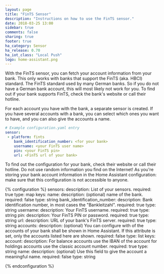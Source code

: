 ```yaml
---
layout: page
title: "FinTS Sensor"
description: "Instructions on how to use the FinTS sensor."
date: 2018-03-25 13:00
sidebar: true
comments: false
sharing: true
footer: true
ha_category: Sensor
ha_release: 0.70
ha_iot_class: "Local Push"
logo: home-assistant.png
---
```


With the FinTS sensor, you can fetch your account information from your bank. This only works with banks that support the FinTS (aka. HBCI) standard. The FinTS standard used by many German banks. So if you do not have a German bank account, this will most likely not work for you. To find out if your bank supports FinTS, check the bank's website or call their hotline.

For each account you have with the bank, a separate sensor is created. If you have several accounts with a bank, you can select which ones you want to have, and you can also give the accounts a name.


```yaml
# Example configuration.yaml entry
sensor:
 - platform: fints
    bank_identification_number: <for your bank>
    username: <your FinTS user name>
    pin: <your FinTS pin>
    url: <FinTS url of your bank>
```


To find out the configuration for your bank, check their website or call their hotline. Do not use random information you find on the Internet! As you're storing your bank account information in the Home Assistant configuration: make sure that this configuration is not accessible to anyone.

{% configuration %}
  sensors:
    description: List of your sensors.
    required: true
    type: map
    keys:
      name:
        description: (optional) name of the bank.
        required: false
        type: string
      bank_identification_number: 
        description: Bank identification number, in most cases the "Bankleitzahl".
        required: true
        type: string
      username: 
        description: Your FinTS username.
        required: true
        type: string
      pin:
        description: Your FinTS PIN or password.
        required: true
        type: string
      url: 
        description: URL of your bank's FinTS server.
        required: true
        type: string
      accounts:
        description: (optional) You can configure with of the accounts of your bank shall be shown in Home Assistant. If this attribute is set, only the accounts listed here are shown. 
        required: false
        type: list
        keys: 
          account:
            description: For balance accounts use the IBAN of the account for holdings accounts use the classic account number.
            required: true
            type: string
          name:
            description: (optional) Use this field to give the account a meaningful name.
            required: false
            type: string           

{% endconfiguration %}
